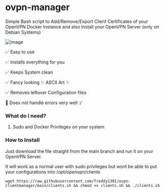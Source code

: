 # ovpn-manager

Simple Bash script to Add/Remove/Export Client Certificates of your OpenVPN Docker Instance and also Install your OpenVPN Server (only on Debian Systems)

![image](https://github.com/freddy1301/ovpn-clientmanager/assets/97679739/360cf255-b45c-40a0-b2ba-241beb9fad4d)

✅ Easy to use

✅ Installs everything for you

✅ Keeps System clean

✅ Fancy looking ✨ ASCII Art ✨

✅ Removes leftover Configuration files

🔶 Does not handle errors very well :/

### What do I need?
1. Sudo and Docker Privileges on your system

### How to Install
Just download the file straight from the main branch and run it on your OpenVPN Server.

It will work as a normal user with sudo privileges but wont be able to put your configurations into /opt/openvpn/clients

```
wget https://raw.githubusercontent.com/freddy1301/ovpn-clientmanager/main/clients.sh && chmod +x clients.sh && ./clients.sh
```

